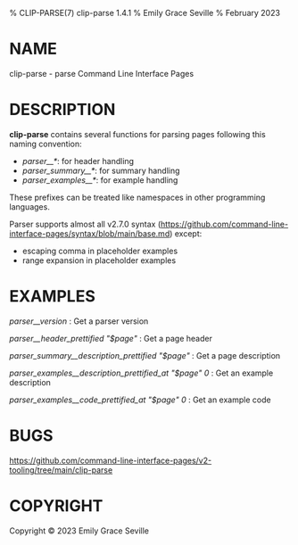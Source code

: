 % CLIP-PARSE(7) clip-parse 1.4.1
% Emily Grace Seville
% February 2023

# NAME

clip-parse - parse Command Line Interface Pages

# DESCRIPTION

**clip-parse** contains several functions for parsing pages following this
naming convention:

- *parser__\**: for header handling
- *parser_summary__\**: for summary handling
- *parser_examples__\**: for example handling

These prefixes can be treated like namespaces in other programming languages.

Parser supports almost all v2.7.0 syntax (https://github.com/command-line-interface-pages/syntax/blob/main/base.md)
except:

- escaping comma in placeholder examples
- range expansion in placeholder examples

# EXAMPLES

*parser__version*
: Get a parser version

*parser__header_prettified "$page"*
: Get a page header

*parser_summary__description_prettified "$page"*
: Get a page description

*parser_examples__description_prettified_at "$page" 0*
: Get an example description

*parser_examples__code_prettified_at "$page" 0*
: Get an example code

# BUGS

https://github.com/command-line-interface-pages/v2-tooling/tree/main/clip-parse

# COPYRIGHT

Copyright ©️ 2023 Emily Grace Seville
